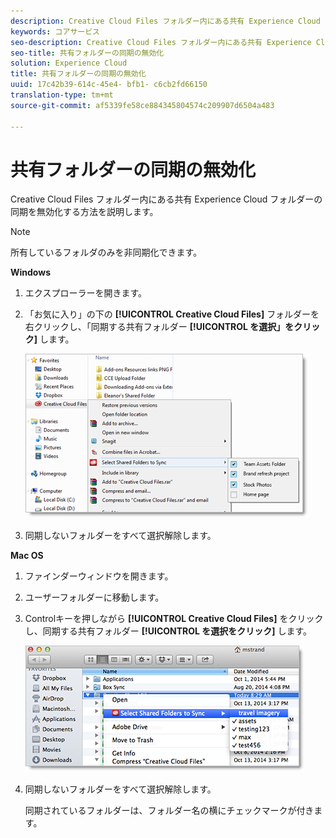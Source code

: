 ```yaml
---
description: Creative Cloud Files フォルダー内にある共有 Experience Cloud フォルダーの同期を無効化する方法を説明します。
keywords: コアサービス
seo-description: Creative Cloud Files フォルダー内にある共有 Experience Cloud フォルダーの同期を無効化する方法を説明します。
seo-title: 共有フォルダーの同期の無効化
solution: Experience Cloud
title: 共有フォルダーの同期の無効化
uuid: 17c42b39-614c-45e4- bfb1- c6cb2fd66150
translation-type: tm+mt
source-git-commit: af5339fe58ce884345804574c209907d6504a483

---
```



# 共有フォルダーの同期の無効化

Creative Cloud Files フォルダー内にある共有 Experience Cloud フォルダーの同期を無効化する方法を説明します。

>[!NOTE]
>
>所有しているフォルダのみを非同期化できます。
<p class="head"> <b>Windows</b> </p>

1. エクスプローラーを開きます。

1. 「お気に入り」の下の **[!UICONTROL Creative Cloud Files]** フォルダーを右クリックし、「同期する共有フォルダー **[!UICONTROL を選択」をクリック]** します。

   ![](assets/select_sync_folders.png)

1. 同期しないフォルダーをすべて選択解除します。

<p class="head"> <b>Mac OS</b> </p>

1. ファインダーウィンドウを開きます。

1. ユーザーフォルダーに移動します。

1. Controlキーを押しながら **[!UICONTROL Creative Cloud Files]** をクリックし、同期する共有フォルダー **[!UICONTROL を選択をクリック]** します。

   ![](assets/select_sync_folders_mac.png)

1. 同期しないフォルダーをすべて選択解除します。

   同期されているフォルダーは、フォルダー名の横にチェックマークが付きます。